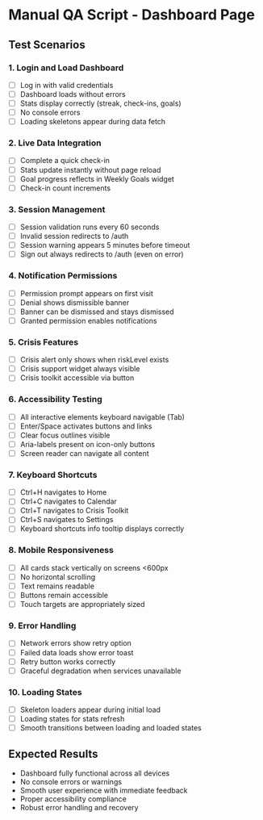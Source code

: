 
# Manual QA Script - Dashboard Page

## Test Scenarios

### 1. Login and Load Dashboard
- [ ] Log in with valid credentials
- [ ] Dashboard loads without errors
- [ ] Stats display correctly (streak, check-ins, goals)
- [ ] No console errors
- [ ] Loading skeletons appear during data fetch

### 2. Live Data Integration
- [ ] Complete a quick check-in
- [ ] Stats update instantly without page reload
- [ ] Goal progress reflects in Weekly Goals widget
- [ ] Check-in count increments

### 3. Session Management
- [ ] Session validation runs every 60 seconds
- [ ] Invalid session redirects to /auth
- [ ] Session warning appears 5 minutes before timeout
- [ ] Sign out always redirects to /auth (even on error)

### 4. Notification Permissions
- [ ] Permission prompt appears on first visit
- [ ] Denial shows dismissible banner
- [ ] Banner can be dismissed and stays dismissed
- [ ] Granted permission enables notifications

### 5. Crisis Features
- [ ] Crisis alert only shows when riskLevel exists
- [ ] Crisis support widget always visible
- [ ] Crisis toolkit accessible via button

### 6. Accessibility Testing
- [ ] All interactive elements keyboard navigable (Tab)
- [ ] Enter/Space activates buttons and links
- [ ] Clear focus outlines visible
- [ ] Aria-labels present on icon-only buttons
- [ ] Screen reader can navigate all content

### 7. Keyboard Shortcuts
- [ ] Ctrl+H navigates to Home
- [ ] Ctrl+C navigates to Calendar
- [ ] Ctrl+T navigates to Crisis Toolkit
- [ ] Ctrl+S navigates to Settings
- [ ] Keyboard shortcuts info tooltip displays correctly

### 8. Mobile Responsiveness
- [ ] All cards stack vertically on screens <600px
- [ ] No horizontal scrolling
- [ ] Text remains readable
- [ ] Buttons remain accessible
- [ ] Touch targets are appropriately sized

### 9. Error Handling
- [ ] Network errors show retry option
- [ ] Failed data loads show error toast
- [ ] Retry button works correctly
- [ ] Graceful degradation when services unavailable

### 10. Loading States
- [ ] Skeleton loaders appear during initial load
- [ ] Loading states for stats refresh
- [ ] Smooth transitions between loading and loaded states

## Expected Results
- Dashboard fully functional across all devices
- No console errors or warnings
- Smooth user experience with immediate feedback
- Proper accessibility compliance
- Robust error handling and recovery
